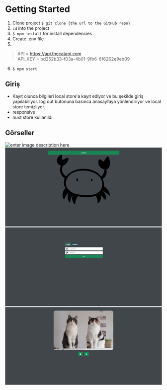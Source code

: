 # Getting Started 

 1. Clone project `$ git clone {the url to the GitHub repo}`
 2.  `cd` into the project
 3. `$ npm install` for install dependencies
 4. Create .env file
 5. 

> API = https://api.thecatapi.com  
API_KEY = bd352b33-f03a-4b01-9fb6-6f6262e9eb09

 6. `$ npm start`

  

## Giriş

 - Kayıt olunca bilgileri local store'a kayıt ediyor ve bu şekilde giriş yapılabiliyor. log out butonuna basınca anasayfaya yönlendiriyor ve local store temizliyor.
 - responsive
 - nuxt store kullanıldı
 
 ## Görseller
 ![enter image description here](https://i.giphy.com/media/anRas2DOuLkxO7stjP/giphy.webp)
![enter image description here](https://raw.githubusercontent.com/KlcAhmet/YengecChallange/main/assets/image/ss1.jpg?token=AAPU54I7E3YQWA7MKNN2A7DBG2LSG)![enter image description here](https://raw.githubusercontent.com/KlcAhmet/YengecChallange/main/assets/image/ss2.jpg?token=AAPU54OVCDCDNLK7NJSKLQ3BG2LSM)![enter image description here](https://raw.githubusercontent.com/KlcAhmet/YengecChallange/main/assets/image/ss3.jpg?token=AAPU54MOVJDMUINXQH7REPLBG2LSS)
